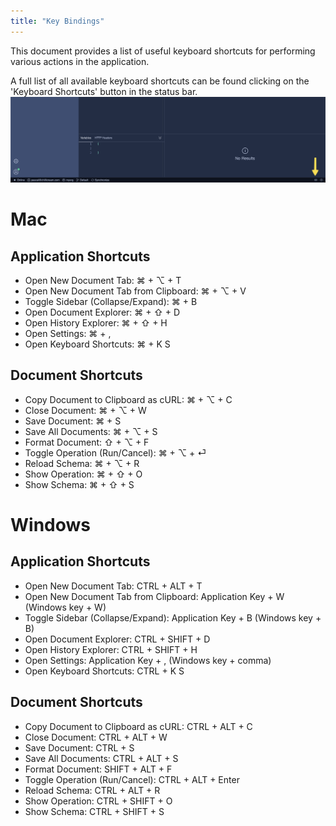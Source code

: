 ```yaml
---
title: "Key Bindings"
---
```


This document provides a list of useful keyboard shortcuts for performing various actions in the application.

A full list of all available keyboard shortcuts can be found clicking on the 'Keyboard Shortcuts' button in the status bar.
![Screenshot showing the keyboard shortcuts button in the status bar](images/key-bindings-0.png)

# Mac

## Application Shortcuts

- Open New Document Tab: ⌘ + ⌥ + T
- Open New Document Tab from Clipboard: ⌘ + ⌥ + V
- Toggle Sidebar (Collapse/Expand): ⌘ + B
- Open Document Explorer: ⌘ + ⇧ + D
- Open History Explorer: ⌘ + ⇧ + H
- Open Settings: ⌘ + ,
- Open Keyboard Shortcuts: ⌘ + K S

## Document Shortcuts

- Copy Document to Clipboard as cURL: ⌘ + ⌥ + C
- Close Document: ⌘ + ⌥ + W
- Save Document: ⌘ + S
- Save All Documents: ⌘ + ⌥ + S
- Format Document: ⇧ + ⌥ + F
- Toggle Operation (Run/Cancel): ⌘ + ⌥ + ⏎
- Reload Schema: ⌘ + ⌥ + R
- Show Operation: ⌘ + ⇧ + O
- Show Schema: ⌘ + ⇧ + S

# Windows

## Application Shortcuts

- Open New Document Tab: CTRL + ALT + T
- Open New Document Tab from Clipboard: Application Key + W (Windows key + W)
- Toggle Sidebar (Collapse/Expand): Application Key + B (Windows key + B)
- Open Document Explorer: CTRL + SHIFT + D
- Open History Explorer: CTRL + SHIFT + H
- Open Settings: Application Key + , (Windows key + comma)
- Open Keyboard Shortcuts: CTRL + K S

## Document Shortcuts

- Copy Document to Clipboard as cURL: CTRL + ALT + C
- Close Document: CTRL + ALT + W
- Save Document: CTRL + S
- Save All Documents: CTRL + ALT + S
- Format Document: SHIFT + ALT + F
- Toggle Operation (Run/Cancel): CTRL + ALT + Enter
- Reload Schema: CTRL + ALT + R
- Show Operation: CTRL + SHIFT + O
- Show Schema: CTRL + SHIFT + S



